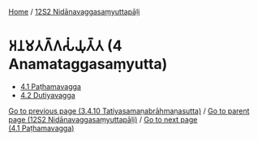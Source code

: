 
[Home](/) / [12S2 Nidānavaggasaṃyuttapāḷi](../12S2.md)

# 𑀅𑀦𑀫𑀢𑀕𑁆𑀕𑀲𑀁𑀬𑀼𑀢𑁆𑀢 (4 Anamataggasaṃyutta)

* [4.1 Paṭhamavagga](4/4.1.md)
* [4.2 Dutiyavagga](4/4.2.md)

[Go to previous page (3.4.10 Tatiyasamaṇabrāhmaṇasutta)](3/3.4/3.4.10.md) / [Go to parent page (12S2 Nidānavaggasaṃyuttapāḷi)](0.md) / [Go to next page (4.1 Paṭhamavagga)](4/4.1.md)
